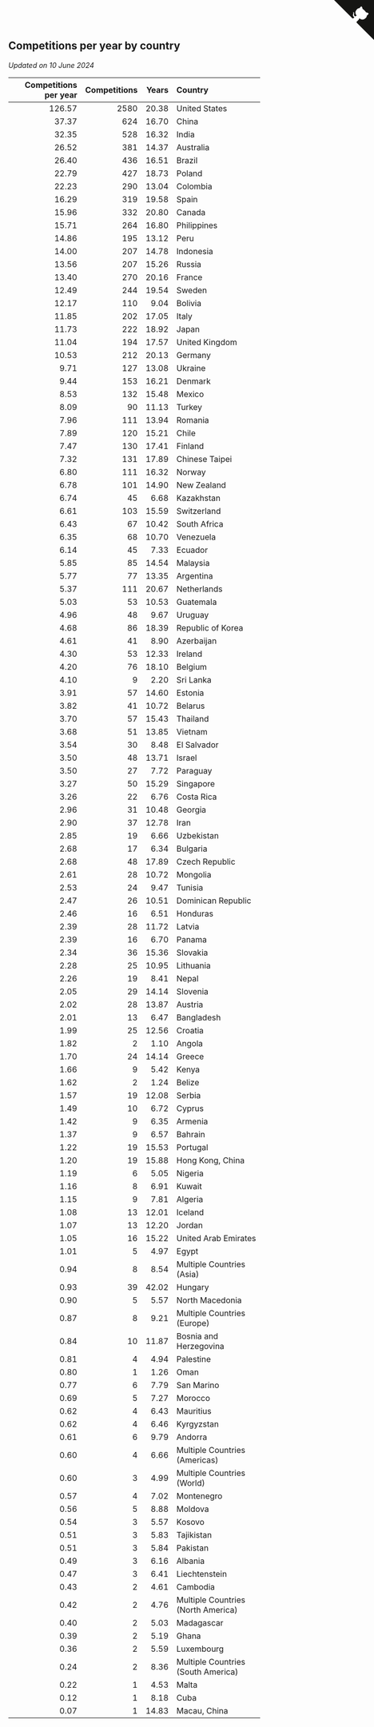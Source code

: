 ## Competitions per year by country

*Updated on 10 June 2024*

| Competitions per year | Competitions | Years | Country |
| ---: | ---: | ---: | :--- |
| 126.57 | 2580 | 20.38 | United States |
| 37.37 | 624 | 16.70 | China |
| 32.35 | 528 | 16.32 | India |
| 26.52 | 381 | 14.37 | Australia |
| 26.40 | 436 | 16.51 | Brazil |
| 22.79 | 427 | 18.73 | Poland |
| 22.23 | 290 | 13.04 | Colombia |
| 16.29 | 319 | 19.58 | Spain |
| 15.96 | 332 | 20.80 | Canada |
| 15.71 | 264 | 16.80 | Philippines |
| 14.86 | 195 | 13.12 | Peru |
| 14.00 | 207 | 14.78 | Indonesia |
| 13.56 | 207 | 15.26 | Russia |
| 13.40 | 270 | 20.16 | France |
| 12.49 | 244 | 19.54 | Sweden |
| 12.17 | 110 | 9.04 | Bolivia |
| 11.85 | 202 | 17.05 | Italy |
| 11.73 | 222 | 18.92 | Japan |
| 11.04 | 194 | 17.57 | United Kingdom |
| 10.53 | 212 | 20.13 | Germany |
| 9.71 | 127 | 13.08 | Ukraine |
| 9.44 | 153 | 16.21 | Denmark |
| 8.53 | 132 | 15.48 | Mexico |
| 8.09 | 90 | 11.13 | Turkey |
| 7.96 | 111 | 13.94 | Romania |
| 7.89 | 120 | 15.21 | Chile |
| 7.47 | 130 | 17.41 | Finland |
| 7.32 | 131 | 17.89 | Chinese Taipei |
| 6.80 | 111 | 16.32 | Norway |
| 6.78 | 101 | 14.90 | New Zealand |
| 6.74 | 45 | 6.68 | Kazakhstan |
| 6.61 | 103 | 15.59 | Switzerland |
| 6.43 | 67 | 10.42 | South Africa |
| 6.35 | 68 | 10.70 | Venezuela |
| 6.14 | 45 | 7.33 | Ecuador |
| 5.85 | 85 | 14.54 | Malaysia |
| 5.77 | 77 | 13.35 | Argentina |
| 5.37 | 111 | 20.67 | Netherlands |
| 5.03 | 53 | 10.53 | Guatemala |
| 4.96 | 48 | 9.67 | Uruguay |
| 4.68 | 86 | 18.39 | Republic of Korea |
| 4.61 | 41 | 8.90 | Azerbaijan |
| 4.30 | 53 | 12.33 | Ireland |
| 4.20 | 76 | 18.10 | Belgium |
| 4.10 | 9 | 2.20 | Sri Lanka |
| 3.91 | 57 | 14.60 | Estonia |
| 3.82 | 41 | 10.72 | Belarus |
| 3.70 | 57 | 15.43 | Thailand |
| 3.68 | 51 | 13.85 | Vietnam |
| 3.54 | 30 | 8.48 | El Salvador |
| 3.50 | 48 | 13.71 | Israel |
| 3.50 | 27 | 7.72 | Paraguay |
| 3.27 | 50 | 15.29 | Singapore |
| 3.26 | 22 | 6.76 | Costa Rica |
| 2.96 | 31 | 10.48 | Georgia |
| 2.90 | 37 | 12.78 | Iran |
| 2.85 | 19 | 6.66 | Uzbekistan |
| 2.68 | 17 | 6.34 | Bulgaria |
| 2.68 | 48 | 17.89 | Czech Republic |
| 2.61 | 28 | 10.72 | Mongolia |
| 2.53 | 24 | 9.47 | Tunisia |
| 2.47 | 26 | 10.51 | Dominican Republic |
| 2.46 | 16 | 6.51 | Honduras |
| 2.39 | 28 | 11.72 | Latvia |
| 2.39 | 16 | 6.70 | Panama |
| 2.34 | 36 | 15.36 | Slovakia |
| 2.28 | 25 | 10.95 | Lithuania |
| 2.26 | 19 | 8.41 | Nepal |
| 2.05 | 29 | 14.14 | Slovenia |
| 2.02 | 28 | 13.87 | Austria |
| 2.01 | 13 | 6.47 | Bangladesh |
| 1.99 | 25 | 12.56 | Croatia |
| 1.82 | 2 | 1.10 | Angola |
| 1.70 | 24 | 14.14 | Greece |
| 1.66 | 9 | 5.42 | Kenya |
| 1.62 | 2 | 1.24 | Belize |
| 1.57 | 19 | 12.08 | Serbia |
| 1.49 | 10 | 6.72 | Cyprus |
| 1.42 | 9 | 6.35 | Armenia |
| 1.37 | 9 | 6.57 | Bahrain |
| 1.22 | 19 | 15.53 | Portugal |
| 1.20 | 19 | 15.88 | Hong Kong, China |
| 1.19 | 6 | 5.05 | Nigeria |
| 1.16 | 8 | 6.91 | Kuwait |
| 1.15 | 9 | 7.81 | Algeria |
| 1.08 | 13 | 12.01 | Iceland |
| 1.07 | 13 | 12.20 | Jordan |
| 1.05 | 16 | 15.22 | United Arab Emirates |
| 1.01 | 5 | 4.97 | Egypt |
| 0.94 | 8 | 8.54 | Multiple Countries (Asia) |
| 0.93 | 39 | 42.02 | Hungary |
| 0.90 | 5 | 5.57 | North Macedonia |
| 0.87 | 8 | 9.21 | Multiple Countries (Europe) |
| 0.84 | 10 | 11.87 | Bosnia and Herzegovina |
| 0.81 | 4 | 4.94 | Palestine |
| 0.80 | 1 | 1.26 | Oman |
| 0.77 | 6 | 7.79 | San Marino |
| 0.69 | 5 | 7.27 | Morocco |
| 0.62 | 4 | 6.43 | Mauritius |
| 0.62 | 4 | 6.46 | Kyrgyzstan |
| 0.61 | 6 | 9.79 | Andorra |
| 0.60 | 4 | 6.66 | Multiple Countries (Americas) |
| 0.60 | 3 | 4.99 | Multiple Countries (World) |
| 0.57 | 4 | 7.02 | Montenegro |
| 0.56 | 5 | 8.88 | Moldova |
| 0.54 | 3 | 5.57 | Kosovo |
| 0.51 | 3 | 5.83 | Tajikistan |
| 0.51 | 3 | 5.84 | Pakistan |
| 0.49 | 3 | 6.16 | Albania |
| 0.47 | 3 | 6.41 | Liechtenstein |
| 0.43 | 2 | 4.61 | Cambodia |
| 0.42 | 2 | 4.76 | Multiple Countries (North America) |
| 0.40 | 2 | 5.03 | Madagascar |
| 0.39 | 2 | 5.19 | Ghana |
| 0.36 | 2 | 5.59 | Luxembourg |
| 0.24 | 2 | 8.36 | Multiple Countries (South America) |
| 0.22 | 1 | 4.53 | Malta |
| 0.12 | 1 | 8.18 | Cuba |
| 0.07 | 1 | 14.83 | Macau, China |


<a href="https://github.com/jonatanklosko/wca_statistics" class="github-corner" aria-label="View source on Github"><svg width="80" height="80" viewBox="0 0 250 250" style="fill:#151513; color:#fff; position: absolute; top: 0; border: 0; right: 0;" aria-hidden="true"><path d="M0,0 L115,115 L130,115 L142,142 L250,250 L250,0 Z"></path><path d="M128.3,109.0 C113.8,99.7 119.0,89.6 119.0,89.6 C122.0,82.7 120.5,78.6 120.5,78.6 C119.2,72.0 123.4,76.3 123.4,76.3 C127.3,80.9 125.5,87.3 125.5,87.3 C122.9,97.6 130.6,101.9 134.4,103.2" fill="currentColor" style="transform-origin: 130px 106px;" class="octo-arm"></path><path d="M115.0,115.0 C114.9,115.1 118.7,116.5 119.8,115.4 L133.7,101.6 C136.9,99.2 139.9,98.4 142.2,98.6 C133.8,88.0 127.5,74.4 143.8,58.0 C148.5,53.4 154.0,51.2 159.7,51.0 C160.3,49.4 163.2,43.6 171.4,40.1 C171.4,40.1 176.1,42.5 178.8,56.2 C183.1,58.6 187.2,61.8 190.9,65.4 C194.5,69.0 197.7,73.2 200.1,77.6 C213.8,80.2 216.3,84.9 216.3,84.9 C212.7,93.1 206.9,96.0 205.4,96.6 C205.1,102.4 203.0,107.8 198.3,112.5 C181.9,128.9 168.3,122.5 157.7,114.1 C157.9,116.9 156.7,120.9 152.7,124.9 L141.0,136.5 C139.8,137.7 141.6,141.9 141.8,141.8 Z" fill="currentColor" class="octo-body"></path></svg></a><style>.github-corner:hover .octo-arm{animation:octocat-wave 560ms ease-in-out}@keyframes octocat-wave{0%,100%{transform:rotate(0)}20%,60%{transform:rotate(-25deg)}40%,80%{transform:rotate(10deg)}}@media (max-width:500px){.github-corner:hover .octo-arm{animation:none}.github-corner .octo-arm{animation:octocat-wave 560ms ease-in-out}}</style>
